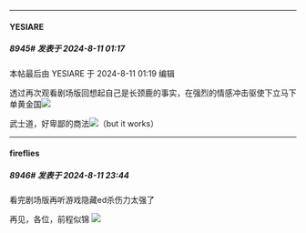 ﻿
*****

####  YESIARE  
##### 8945#       发表于 2024-8-11 01:17

 本帖最后由 YESIARE 于 2024-8-11 01:19 编辑 

透过再次观看剧场版回想起自己是长颈鹿的事实，在强烈的情感冲击驱使下立马下单黄金国<img src="https://static.saraba1st.com/image/smiley/face2017/018.png" referrerpolicy="no-referrer">

武士道，好卑鄙的商法<img src="https://static.saraba1st.com/image/smiley/face2017/018.png" referrerpolicy="no-referrer">（but it works）


*****

####  fireflies  
##### 8946#       发表于 2024-8-11 23:44

看完剧场版再听游戏隐藏ed杀伤力太强了

再见，各位，前程似锦
<img src="https://static.saraba1st.com/image/smiley/face2017/139.png" referrerpolicy="no-referrer">

